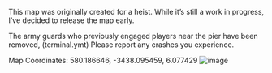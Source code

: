 This map was originally created for a heist. While it’s still a work in progress, I’ve decided to release the map early.

The army guards who previously engaged players near the pier have been removed,  (terminal.ymt)
Please report any crashes you experience.


Map Coordinates: 580.186646, -3438.095459, 6.077429
![image](https://github.com/user-attachments/assets/4ee763b8-2e1a-4eea-9ff0-09d48bf6956c)
